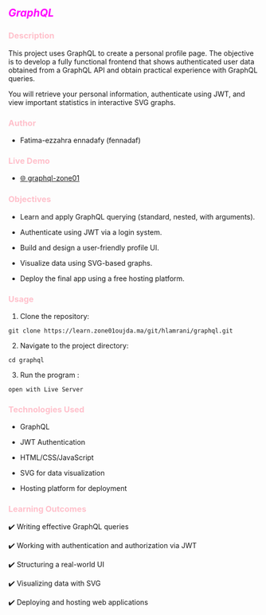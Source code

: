 ## <span style="color:magenta; size : 20px">*GraphQL*</span>

### <span style="color:pink">Description

This project uses GraphQL to create a personal profile page. The objective is to develop a fully functional frontend that shows authenticated user data obtained from a GraphQL API and obtain practical experience with GraphQL queries.

You will retrieve your personal information, authenticate using JWT, and view important statistics in interactive SVG graphs.

### <span style="color:pink">Author

- Fatima-ezzahra ennadafy (fennadaf)

### <span style="color:pink">Live Demo

- [🌐 graphql-zone01](https://graphql-zone01.netlify.app/)

### <span style="color:pink">Objectives

- Learn and apply GraphQL querying (standard, nested, with arguments).

- Authenticate using JWT via a login system.

- Build and design a user-friendly profile UI.

- Visualize data using SVG-based graphs.

- Deploy the final app using a free hosting platform.


### <span style="color:pink">Usage

1. Clone the repository:
``` 
git clone https://learn.zone01oujda.ma/git/hlamrani/graphql.git
```
2. Navigate to the project directory:
```
cd graphql
```
3. Run the program :
```
open with Live Server
```

### <span style="color:pink"> Technologies Used

- GraphQL

- JWT Authentication

- HTML/CSS/JavaScript

- SVG for data visualization

- Hosting platform for deployment


### <span style="color:pink"> Learning Outcomes

✔️ Writing effective GraphQL queries

✔️ Working with authentication and authorization via JWT

✔️ Structuring a real-world UI

✔️ Visualizing data with SVG

✔️ Deploying and hosting web applications
